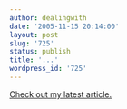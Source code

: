 ```yaml
---
author: dealingwith
date: '2005-11-15 20:14:00'
layout: post
slug: '725'
status: publish
title: '...'
wordpress_id: '725'
---
```


[Check out my latest article.][1]

   [1]: http://www.elsewhere.org/cgi-bin/postmodern/

